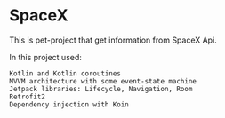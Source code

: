 # SpaceX
This is pet-project that get information from SpaceX Api.

In this project used:
```
Kotlin and Kotlin coroutines
MVVM architecture with some event-state machine
Jetpack libraries: Lifecycle, Navigation, Room
Retrofit2
Dependency injection with Koin
```
